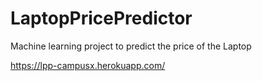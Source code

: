# LaptopPricePredictor
Machine learning project to predict the price of the Laptop

https://lpp-campusx.herokuapp.com/
